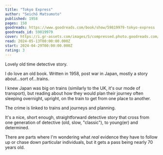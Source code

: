 ```yaml
---
title: "Tokyo Express"
author: "Seichō Matsumoto"
published: 1958
pages: 150
goodreads: https://www.goodreads.com/book/show/59819979-tokyo-express
goodreads_id: 59819979
cover: https://i.gr-assets.com/images/S/compressed.photo.goodreads.com/books/1667029508l/59819979._SX315_.jpg
read: 2024-05-13T00:00:00.000Z
start: 2024-04-29T00:00:00.000Z
rating: 3
---
```


Lovely old time detective story.

I do love an old book. Written in 1958, post war in Japan, mostly a story about...sort of...trains. 

I knew Japan was big on trains (similarly to the UK, it's our mode of transport), but reading about how they would plan their journey often sleeping overnight, upright, on the train to get from one place to another.

The crime is linked to trains and journeys and planning. 

It's a nice, short enough, straightforward detective story that cross from one generation of detective (old, slow, "classic"), to young(er) and determined.

There are parts where I'm wondering what _real_ evidence they have to follow up or chase down particular individuals, but it gets a pass being nearly 70 years old.
